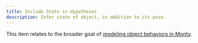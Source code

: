 ```yaml
---
title: Include State in Hypotheses
description: Infer state of object, in addition to its pose.
---
```


This item relates to the broader goal of [modeling object behaviors in Monty](../../theory/recent-progress/object-behaviors.md#implementation-in-monty).
